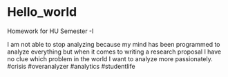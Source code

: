 # Hello_world
Homework for HU Semester -I

I am not able to stop analyzing because my mind has been programmed to analyze everything but when it comes to writing a research proposal I have no clue which problem in the world I want to analyze more passionately. #crisis #overanalyzer #analytics #studentlife
